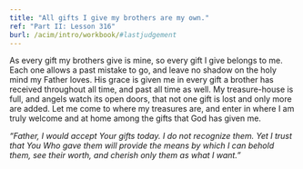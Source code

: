 ```yaml
---
title: "All gifts I give my brothers are my own."
ref: "Part II: Lesson 316"
burl: /acim/intro/workbook/#lastjudgement
---
```


As every gift my brothers give is mine, so every gift I give belongs to
me. Each one allows a past mistake to go, and leave no shadow on the
holy mind my Father loves. His grace is given me in every gift a brother
has received throughout all time, and past all time as well. My
treasure-house is full, and angels watch its open doors, that not one
gift is lost and only more are added. Let me come to where my treasures
are, and enter in where I am truly welcome and at home among the gifts
that God has given me.

*“Father, I would accept Your gifts today. I do not recognize them. Yet I
trust that You Who gave them will provide the means by which I can
behold them, see their worth, and cherish only them as what I want.”*

